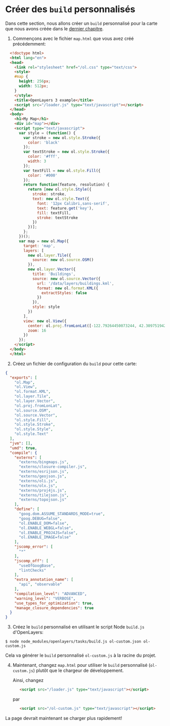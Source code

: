 # Créer des `build` personnalisés

Dans cette section, nous allons créer un `build` personnalisé pour la carte que nous avons créée dans le [dernier chapitre](../vector/style.md).

1. Commençons avec le fichier `map.html` que vous avez créé précédemment:

  ```html
    <!doctype html>
    <html lang="en">
    <head>
      <link rel="stylesheet" href="/ol.css" type="text/css">
      <style>
      #map {
        height: 256px;
        width: 512px;
      }
      </style>
      <title>OpenLayers 3 example</title>
      <script src="/loader.js" type="text/javascript"></script>
    </head>
    <body>
      <h1>My Map</h1>
      <div id="map"></div>
      <script type="text/javascript">
        var style = (function() {
          var stroke = new ol.style.Stroke({
            color: 'black'
          });
          var textStroke = new ol.style.Stroke({
            color: '#fff',
            width: 3
          });
          var textFill = new ol.style.Fill({
            color: '#000'
          });
          return function(feature, resolution) {
            return [new ol.style.Style({
              stroke: stroke,
              text: new ol.style.Text({
                font: '12px Calibri,sans-serif',
                text: feature.get('key'),
                fill: textFill,
                stroke: textStroke
              })
            })];
          };
        })();
        var map = new ol.Map({
          target: 'map',
          layers: [
            new ol.layer.Tile({
              source: new ol.source.OSM()
            }),
            new ol.layer.Vector({
              title: 'Buildings',
              source: new ol.source.Vector({
                url: '/data/layers/buildings.kml',
                format: new ol.format.KML({
                  extractStyles: false
                })
              }),
              style: style
            })
          ],
          view: new ol.View({
            center: ol.proj.fromLonLat([-122.79264450073244, 42.30975194250527]),
            zoom: 16
          })
        });
      </script>
    </body>
    </html>
  ```

2. Créez un fichier de configuration du `build` pour cette carte:

  ```json
  {
    "exports": [
      "ol.Map",
      "ol.View",
      "ol.format.KML",
      "ol.layer.Tile",
      "ol.layer.Vector",
      "ol.proj.fromLonLat",
      "ol.source.OSM",
      "ol.source.Vector",
      "ol.style.Fill",
      "ol.style.Stroke",
      "ol.style.Style",
      "ol.style.Text"
    ],
    "jvm": [],
    "umd": true,
    "compile": {
      "externs": [
        "externs/bingmaps.js",
        "externs/closure-compiler.js",
        "externs/esrijson.js",
        "externs/geojson.js",
        "externs/oli.js",
        "externs/olx.js",
        "externs/proj4js.js",
        "externs/tilejson.js",
        "externs/topojson.js"
      ],
      "define": [
        "goog.dom.ASSUME_STANDARDS_MODE=true",
        "goog.DEBUG=false",
        "ol.ENABLE_DOM=false",
        "ol.ENABLE_WEBGL=false",
        "ol.ENABLE_PROJ4JS=false",
        "ol.ENABLE_IMAGE=false"
      ],
      "jscomp_error": [
        "*"
      ],
      "jscomp_off": [
        "useOfGoogBase",
        "lintChecks"
      ],
      "extra_annotation_name": [
        "api", "observable"
      ],
      "compilation_level": "ADVANCED",
      "warning_level": "VERBOSE",
      "use_types_for_optimization": true,
      "manage_closure_dependencies": true
    }
  }
  ```

3. Créez le `build` personnalisé en utilisant le script Node `build.js` d'OpenLayers:

  ```shell
  $ node node_modules/openlayers/tasks/build.js ol-custom.json ol-custom.js
  ```

  Cela va générer le `build` personnalisé `ol-custom.js` à la racine du projet.

4. Maintenant, changez `map.html` pour utiliser le `build` personnalisé (`ol-custom.js`) plutôt que le chargeur de développement.

   Ainsi, changez

   ```html
      <script src="/loader.js" type="text/javascript"></script>
   ```

   par

   ```html
      <script src="/ol-custom.js" type="text/javascript"></script>
   ```

La page devrait maintenant se charger plus rapidement!
